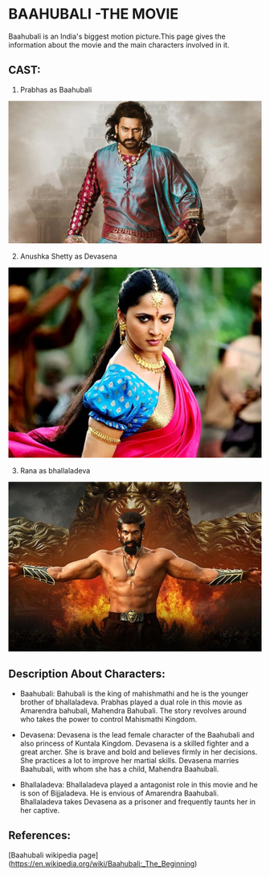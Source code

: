 # BAAHUBALI -THE MOVIE
Baahubali is an India's biggest motion picture.This page gives the information about the movie and the main characters involved in it.

## CAST:
1. Prabhas as Baahubali

![](Baahubali.jpeg)

2. Anushka Shetty as Devasena

![](1495622679_anushka-shetty-baahubali.jpg)

3. Rana as bhallaladeva

![](https://github.com/chaitanyapopuri/chaitanya.github.io/blob/master/baahubali.jpg)

## Description About Characters:
- Baahubali:
Bahubali is the king of mahishmathi and he is the younger brother of bhallaladeva. Prabhas played a dual role in this movie as Amarendra bahubali, Mahendra Bahubali. The story revolves around who takes the power to control Mahismathi Kingdom.

- Devasena:
Devasena is the lead female character of the Baahubali and also princess of Kuntala Kingdom. Devasena is a skilled fighter and a great archer. She is brave and bold and believes firmly in her decisions. She practices a lot to improve her martial skills. Devasena marries Baahubali, with whom she has a child, Mahendra Baahubali.

- Bhallaladeva:
Bhallaladeva played a antagonist role in this movie and he is son of Bijjaladeva. He is envious of Amarendra Baahubali. Bhallaladeva takes Devasena as a prisoner and frequently taunts her in her captive. 
 
## References:
[Baahubali wikipedia page] (https://en.wikipedia.org/wiki/Baahubali:_The_Beginning)

